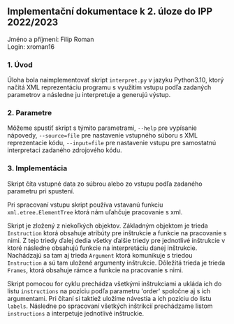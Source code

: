 ## Implementační dokumentace k 2. úloze do IPP 2022/2023
Jméno a příjmení: Filip Roman \
Login: xroman16

### 1. Úvod
Úloha bola naimplementovať skript <code>interpret.py</code> v jazyku Python3.10, ktorý načitá XML reprezentáciu programu s využitím vstupu podľa zadaných parametrov a následne ju interpretuje a generujú výstup.

### 2. Parametre
Môžeme spustiť skript s týmito parametrami, <code>--help</code> pre vypísanie nápovedy, <code>--source=file</code> pre nastavenie vstupného súboru s XML reprezentacie kódu, <code>--input=file</code> pre nastavenie vstupu pre samostatnú interpretaci zadaného zdrojového kódu.        

### 3. Implementácia
Skript číta vstupné data zo súbrou alebo zo vstupu podľa zadaného parametru pri spustení. 

Pri spracovaní vstupu skript používa vstavanú funkciu <code>xml.etree.ElementTree</code> ktorá nám uľahčuje pracovanie s xml.

Skript je zložený z niekoľkých objektov. Základným objektom je trieda <code>Instruction</code> ktorá obsahuje atribúty pre inštrukcie a funkcie na pracovanie s nimi. Z tejo triedy ďalej dedia všetky ďalšie triedy pre jednotlivé inštrukcie v ktoré následne obsahujú funkcie na interpretáciu danej inštrukcie. Nachádzajú sa tam aj trieda <code>Argument</code> ktorá komunikuje s triedou <code>Instruction</code> a sú tam uložené argumenty inštrukcie. Dôležitá trieda je trieda <code>Frames</code>, ktorá obsahuje rámce a funkcie na pracovanie s nimi.

Skript pomocou for cyklu prechádza všetkými inštrukciami a ukláda ich do listu <code>instructions</code> na pozíciu podľa parametru 'order' spoločne aj s ich argumentami. Pri čítaní si taktiež uložíme návestia a ich pozíciu do listu <code>labels</code>. Následne po spracovaní všetkých inštrikcií prechádzame listom <code>instructions</code> a interpetuje jednotlivé inštruckie.